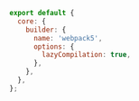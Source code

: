 ```js filename=".storybook/main.js" renderer="common" language="js"
export default {
  core: {
    builder: {
      name: 'webpack5',
      options: {
        lazyCompilation: true,
      },
    },
  },
};
```
